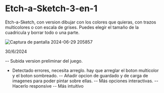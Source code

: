 # Etch-a-Sketch-3-en-1
Etch-a-Sketch, con version dibujar con los colores que quieras, con trazos multicolores o con escala de grises. Puedes elegir el tamaño de la cuadricula y borrar todo o una parte.

![Captura de pantalla 2024-06-29 205857](https://github.com/kumichin/Etch-a-Sketch-3-en-1/assets/39243904/95bd14df-bdcd-4496-a960-32209e7d66eb)

30/6/2024

-- Subida version preliminar del juego.
- Detectado errores, necesita arreglo. hay que arreglar el boton multicolor y el boton sombreado.
-- Añadir opcion de guardado y de carga de imagenes para poder pintar sobre ellas.
-- Más opciones interactivas.
-- Hacerlo responsive
-- Más intuitivo





